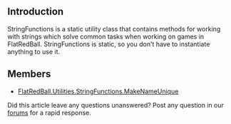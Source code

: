 ## Introduction

StringFunctions is a static utility class that contains methods for working with strings which solve common tasks when working on games in FlatRedBall. StringFunctions is static, so you don't have to instantiate anything to use it.

## Members

-   [FlatRedBall.Utilities.StringFunctions.MakeNameUnique](/frb/docs/index.php?title=FlatRedBall.Utilities.StringFunctions.MakeNameUnique&action=edit&redlink=1.md "FlatRedBall.Utilities.StringFunctions.MakeNameUnique (page does not exist)")

Did this article leave any questions unanswered? Post any question in our [forums](/frb/forum/.md) for a rapid response.
